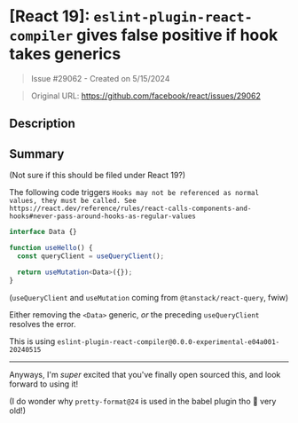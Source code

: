 # [React 19]: `eslint-plugin-react-compiler` gives false positive if hook takes generics

> Issue #29062 - Created on 5/15/2024

> Original URL: https://github.com/facebook/react/issues/29062

## Description

## Summary

<!--
  Please provide a CodeSandbox (https://codesandbox.io/s/new), a link to a
  repository on GitHub, or provide a minimal code example that reproduces the
  problem. You may provide a screenshot of the application if you think it is
  relevant to your bug report. Here are some tips for providing a minimal
  example: https://stackoverflow.com/help/mcve.
-->

(Not sure if this should be filed under React 19?)

The following code triggers `Hooks may not be referenced as normal values, they must be called. See https://react.dev/reference/rules/react-calls-components-and-hooks#never-pass-around-hooks-as-regular-values`

```ts
interface Data {}

function useHello() {
  const queryClient = useQueryClient();

  return useMutation<Data>({});
}
```

(`useQueryClient` and `useMutation` coming from `@tanstack/react-query`, fwiw)

Either removing the `<Data>` generic, _or_ the preceding `useQueryClient` resolves the error.

This is using `eslint-plugin-react-compiler@0.0.0-experimental-e04a001-20240515`

---

Anyways, I'm _super_ excited that you've finally open sourced this, and look forward to using it!

(I do wonder why `pretty-format@24` is used in the babel plugin tho 👀 very old!)
